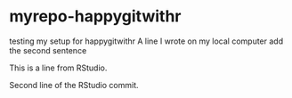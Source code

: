 # myrepo-happygitwithr
testing my setup for happygitwithr
A line I wrote on my local computer
add the second sentence

This is a line from RStudio.

Second line of the RStudio commit.